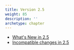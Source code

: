 ```yaml
---
title: Version 2.5
weight: 85
description: ''
archetype: chapter
---
```

- [What's New in 2.5](whats-new-in-2-5.md)
- [Incompatible changes in 2.5](incompatible-changes-in-2-5.md)
